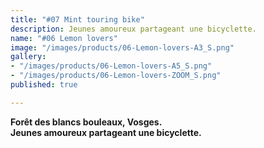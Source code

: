```yaml
---
title: "#07 Mint touring bike"
description: Jeunes amoureux partageant une bicyclette.
name: "#06 Lemon lovers"
image: "/images/products/06-Lemon-lovers-A3_S.png"
gallery:
- "/images/products/06-Lemon-lovers-A5_S.png"
- "/images/products/06-Lemon-lovers-ZOOM_S.png"
published: true

---
```

**Forêt des blancs bouleaux, Vosges.**  
**Jeunes amoureux partageant une bicyclette.**